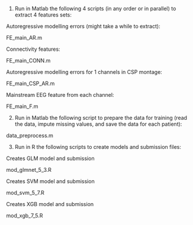 1. Run in Matlab the following 4 scripts (in any order or in parallel) to extract 4 features sets:

Autoregressive modelling errors (might take a while to extract):

FE_main_AR.m 

Connectivity features:

FE_main_CONN.m

Autoregressive modelling errors for 1 channels in CSP montage:

FE_main_CSP_AR.m 

Mainstream EEG feature from each channel:

FE_main_F.m


2. Run in Matlab the following script to prepare the data for training (read the data, impute missing values, and save the data for each patient): 

data_preprocess.m 

3. Run in R the following scripts to create models and submission files:

Creates GLM model and submission

mod_glmnet_5_3.R

Creates SVM model and submission
 
mod_svm_5_7.R

Creates XGB model and submission

mod_xgb_7_5.R 
